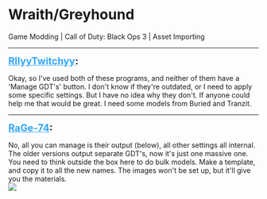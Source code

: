 # Wraith/Greyhound
Game Modding | Call of Duty: Black Ops 3 | Asset Importing

---
<strong style="font-size: 1.4em;"><span style="text-decoration: underline;text-decoration-color: #34a7f9;"><span style="color:#34a7f9;">RllyyTwitchyy</span></span>:</strong>

<p>Okay, so I&#39;ve used both of these programs, and neither of them have a &#39;Manage GDT&#39;s&#39; button. I don&#39;t know if they&#39;re outdated, or I need to apply some specific settings. But I have no idea why they don&#39;t. If anyone could help me that would be great. I need some models from Buried and Tranzit.</p>

---
<strong style="font-size: 1.4em;"><span style="text-decoration: underline;text-decoration-color: #34a7f9;"><span style="color:#34a7f9;">RaGe-74</span></span>:</strong>

<p>No, all you can manage is their output (below), all other settings all internal. The older versions output separate GDT&#39;s, now it&#39;s just one massive one. You need to think outside the box here to do bulk models. Make a template, and copy it to all the new names. The images won&#39;t be set up, but it&#39;ll give you the materials.<br /><img style="max-width: 500px;" src="{{ '/wiki/threads/assets/a.512.png' | relative_url }}"></p>
